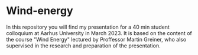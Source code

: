 # Wind-energy

In this repository you will find my presentation for a 40 min student colloquium at Aarhus University in March 2023. It is based on the content of the course "Wind Energy" lectured by Proffessor Martin Greiner, who also supervised in the research and preparation of the presentation.
